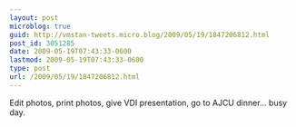 ```yaml
---
layout: post
microblog: true
guid: http://vmstan-tweets.micro.blog/2009/05/19/1847206812.html
post_id: 3051285
date: 2009-05-19T07:43:33-0600
lastmod: 2009-05-19T07:43:33-0600
type: post
url: /2009/05/19/1847206812.html
---
```

Edit photos, print photos, give VDI presentation, go to AJCU dinner... busy day.
